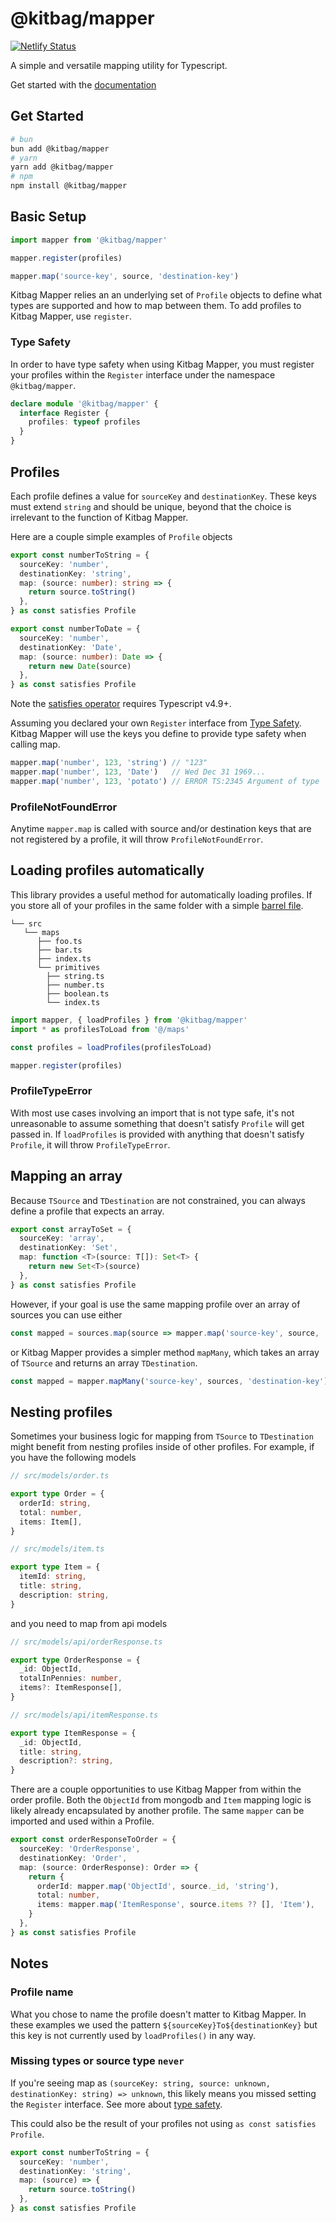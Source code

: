 # @kitbag/mapper

[![Netlify Status](https://api.netlify.com/api/v1/badges/d6033c76-88c3-4963-b24f-7a0bda20f271/deploy-status)](https://app.netlify.com/sites/kitbag-mapper/deploys)

A simple and versatile mapping utility for Typescript.

Get started with the [documentation](https://kitbag-mapper.netlify.app/)

## Get Started

```bash
# bun
bun add @kitbag/mapper
# yarn
yarn add @kitbag/mapper
# npm
npm install @kitbag/mapper
```

## Basic Setup

```ts
import mapper from '@kitbag/mapper'

mapper.register(profiles)

mapper.map('source-key', source, 'destination-key')
```

Kitbag Mapper relies an an underlying set of `Profile` objects to define what types are supported and how to map between them. To add profiles to Kitbag Mapper, use `register`.

### Type Safety

In order to have type safety when using Kitbag Mapper, you must register your profiles within the `Register` interface under the namespace `@kitbag/mapper`.

```ts
declare module '@kitbag/mapper' {
  interface Register {
    profiles: typeof profiles
  }
}
```

## Profiles

Each profile defines a value for `sourceKey` and `destinationKey`. These keys must extend `string` and should be unique, beyond that the choice is irrelevant to the function of Kitbag Mapper.

Here are a couple simple examples of `Profile` objects

```ts
export const numberToString = {
  sourceKey: 'number',
  destinationKey: 'string',
  map: (source: number): string => {
    return source.toString()
  },
} as const satisfies Profile

export const numberToDate = {
  sourceKey: 'number',
  destinationKey: 'Date',
  map: (source: number): Date => {
    return new Date(source)
  },
} as const satisfies Profile
```

Note the [satisfies operator](https://www.typescriptlang.org/docs/handbook/release-notes/typescript-4-9.html#the-satisfies-operator) requires Typescript v4.9+.

Assuming you declared your own `Register` interface from [Type Safety](#type-safety). Kitbag Mapper will use the keys you define to provide type safety when calling map.

```ts
mapper.map('number', 123, 'string') // "123"
mapper.map('number', 123, 'Date')   // Wed Dec 31 1969...
mapper.map('number', 123, 'potato') // ERROR TS:2345 Argument of type '"potato"' is not assignable to parameter of type '"string" | "Date"'
```

### ProfileNotFoundError

Anytime `mapper.map` is called with source and/or destination keys that are not registered by a profile, it will throw `ProfileNotFoundError`.

## Loading profiles automatically

This library provides a useful method for automatically loading profiles. If you store all of your profiles in the same folder with a simple [barrel file](https://github.com/basarat/typescript-book/blob/master/docs/tips/barrel.md).

```text
└── src
   └── maps
      ├── foo.ts
      ├── bar.ts
      ├── index.ts
      └── primitives
        ├── string.ts
        ├── number.ts
        ├── boolean.ts
        └── index.ts
```

```ts
import mapper, { loadProfiles } from '@kitbag/mapper'
import * as profilesToLoad from '@/maps'

const profiles = loadProfiles(profilesToLoad)

mapper.register(profiles)
```

### ProfileTypeError

With most use cases involving an import that is not type safe, it's not unreasonable to assume something that doesn't satisfy `Profile` will get passed in. If `loadProfiles` is provided with anything that doesn't satisfy `Profile`, it will throw `ProfileTypeError`.

## Mapping an array

Because `TSource` and `TDestination` are not constrained, you can always define a profile that expects an array.

```ts
export const arrayToSet = {
  sourceKey: 'array',
  destinationKey: 'Set',
  map: function <T>(source: T[]): Set<T> {
    return new Set<T>(source)
  },
} as const satisfies Profile
```

However, if your goal is use the same mapping profile over an array of sources you can use either

```ts
const mapped = sources.map(source => mapper.map('source-key', source, 'destination-key'))
```

or Kitbag Mapper provides a simpler method `mapMany`, which takes an array of `TSource` and returns an array `TDestination`.

```ts
const mapped = mapper.mapMany('source-key', sources, 'destination-key')
```

## Nesting profiles

Sometimes your business logic for mapping from `TSource` to `TDestination` might benefit from nesting profiles inside of other profiles. For example, if you have the following models

```ts
// src/models/order.ts

export type Order = {
  orderId: string,
  total: number,
  items: Item[],
}
```

```ts
// src/models/item.ts

export type Item = {
  itemId: string,
  title: string,
  description: string,
}
```

and you need to map from api models

```ts
// src/models/api/orderResponse.ts

export type OrderResponse = {
  _id: ObjectId,
  totalInPennies: number,
  items?: ItemResponse[],
}
```

```ts
// src/models/api/itemResponse.ts

export type ItemResponse = {
  _id: ObjectId,
  title: string,
  description?: string,
}
```

There are a couple opportunities to use Kitbag Mapper from within the order profile. Both the `ObjectId` from mongodb and `Item` mapping logic is likely already encapsulated by another profile. The same `mapper` can be imported and used within a Profile.

```ts
export const orderResponseToOrder = {
  sourceKey: 'OrderResponse',
  destinationKey: 'Order',
  map: (source: OrderResponse): Order => {
    return {
      orderId: mapper.map('ObjectId', source._id, 'string'),
      total: number,
      items: mapper.map('ItemResponse', source.items ?? [], 'Item'),
    }
  },
} as const satisfies Profile
```

## Notes

### Profile name

What you chose to name the profile doesn't matter to Kitbag Mapper. In these examples we used the pattern `${sourceKey}To${destinationKey}` but this key is not currently used by `loadProfiles()` in any way.

### Missing types or source type `never`

If you're seeing map as `(sourceKey: string, source: unknown, destinationKey: string) => unknown`, this likely means you missed setting the `Register` interface. See more about [type safety](#type-safety).

This could also be the result of your profiles not using `as const satisfies Profile`.

```ts
export const numberToString = {
  sourceKey: 'number',
  destinationKey: 'string',
  map: (source) => {
    return source.toString()
  },
} as const satisfies Profile
```
